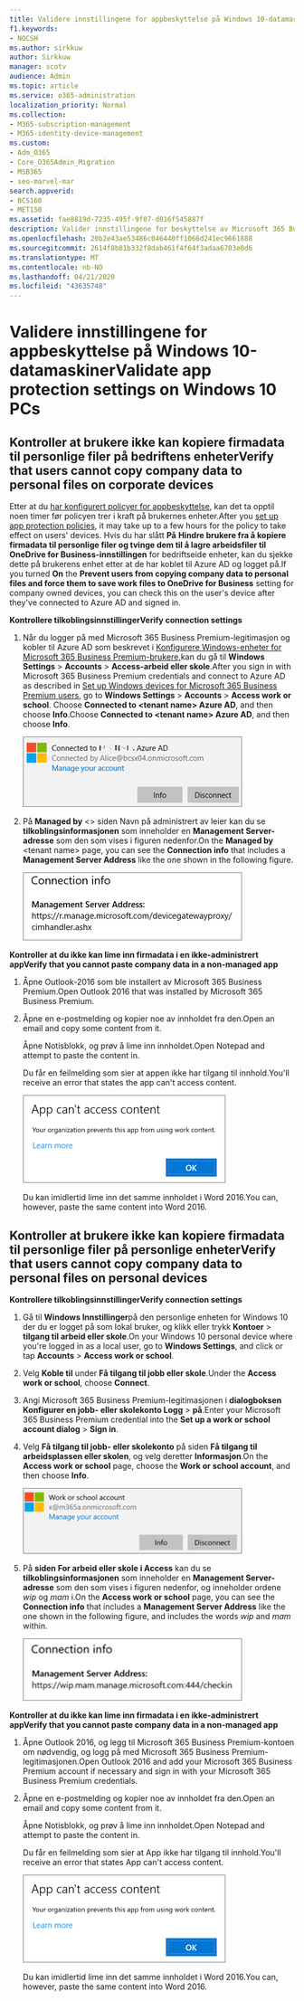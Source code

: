 ```yaml
---
title: Validere innstillingene for appbeskyttelse på Windows 10-datamaskiner
f1.keywords:
- NOCSH
ms.author: sirkkuw
author: Sirkkuw
manager: scotv
audience: Admin
ms.topic: article
ms.service: o365-administration
localization_priority: Normal
ms.collection:
- M365-subscription-management
- M365-identity-device-management
ms.custom:
- Adm_O365
- Core_O365Admin_Migration
- MSB365
- seo-marvel-mar
search.appverid:
- BCS160
- MET150
ms.assetid: fae8819d-7235-495f-9f07-d016f545887f
description: Valider innstillingene for beskyttelse av Microsoft 365 Business Premium-apper på Windows 10-enheter, og kontroller at brukere ikke kan kopiere firmadata til personlige filer eller ikke-administrerte apper.
ms.openlocfilehash: 20b2e43ae53486c046440ff1066d241ec9661888
ms.sourcegitcommit: 2614f8b81b332f8dab461f4f64f3adaa6703e0d6
ms.translationtype: MT
ms.contentlocale: nb-NO
ms.lasthandoff: 04/21/2020
ms.locfileid: "43635748"
---
```

# <a name="validate-app-protection-settings-on-windows-10-pcs"></a><span data-ttu-id="27143-103">Validere innstillingene for appbeskyttelse på Windows 10-datamaskiner</span><span class="sxs-lookup"><span data-stu-id="27143-103">Validate app protection settings on Windows 10 PCs</span></span>

## <a name="verify-that-users-cannot-copy-company-data-to-personal-files-on-corporate-devices"></a><span data-ttu-id="27143-104">Kontroller at brukere ikke kan kopiere firmadata til personlige filer på bedriftens enheter</span><span class="sxs-lookup"><span data-stu-id="27143-104">Verify that users cannot copy company data to personal files on corporate devices</span></span>

<span data-ttu-id="27143-105">Etter at du [har konfigurert policyer for appbeskyttelse](protection-settings-for-windows-10-devices.md), kan det ta opptil noen timer før policyen trer i kraft på brukernes enheter.</span><span class="sxs-lookup"><span data-stu-id="27143-105">After you [set up app protection policies](protection-settings-for-windows-10-devices.md), it may take up to a few hours for the policy to take effect on users' devices.</span></span> <span data-ttu-id="27143-106">Hvis du har slått **På** **Hindre brukere fra å kopiere firmadata til personlige filer og tvinge dem til å lagre arbeidsfiler til OneDrive for Business-innstillingen** for bedriftseide enheter, kan du sjekke dette på brukerens enhet etter at de har koblet til Azure AD og logget på.</span><span class="sxs-lookup"><span data-stu-id="27143-106">If you turned **On** the **Prevent users from copying company data to personal files and force them to save work files to OneDrive for Business** setting for company owned devices, you can check this on the user's device after they've connected to Azure AD and signed in.</span></span> 
  
 <span data-ttu-id="27143-107">**Kontrollere tilkoblingsinnstillinger**</span><span class="sxs-lookup"><span data-stu-id="27143-107">**Verify connection settings**</span></span>
  
1. <span data-ttu-id="27143-108">Når du logger på med Microsoft 365 Business Premium-legitimasjon og kobler til Azure AD som beskrevet i [Konfigurere Windows-enheter for Microsoft 365 Business Premium-brukere,](set-up-windows-devices.md)kan du gå til **Windows Settings** \> **Accounts** \> **Access-arbeid eller skole**.</span><span class="sxs-lookup"><span data-stu-id="27143-108">After you sign in with Microsoft 365 Business Premium credentials and connect to Azure AD as described in [Set up Windows devices for Microsoft 365 Business Premium users](set-up-windows-devices.md), go to **Windows Settings** \> **Accounts** \> **Access work or school**.</span></span> <span data-ttu-id="27143-109">Choose **Connected to \<tenant name\> Azure AD**, and then choose **Info**.</span><span class="sxs-lookup"><span data-stu-id="27143-109">Choose **Connected to \<tenant name\> Azure AD**, and then choose **Info**.</span></span>
    
    ![Click or tap Info on the Connected to Azure AD dialog.](../media/a36ede2b-d1a0-4d4e-8ea7-af39b4b63890.png)
  
2. <span data-ttu-id="27143-111">På **Managed by** \<\> siden Navn på administrert av leier kan du se **tilkoblingsinformasjonen** som inneholder en **Management Server-adresse** som den som vises i figuren nedenfor.</span><span class="sxs-lookup"><span data-stu-id="27143-111">On the **Managed by** \<tenant name\> page, you can see the **Connection info** that includes a **Management Server Address** like the one shown in the following figure.</span></span> 
    
    ![Managed by page shows connection info of the device manager URL.](../media/47515a8e-2d0c-4bea-99f0-6b2545b88a11.png)
  
 <span data-ttu-id="27143-113">**Kontroller at du ikke kan lime inn firmadata i en ikke-administrert app**</span><span class="sxs-lookup"><span data-stu-id="27143-113">**Verify that you cannot paste company data in a non-managed app**</span></span>
  
1. <span data-ttu-id="27143-114">Åpne Outlook-2016 som ble installert av Microsoft 365 Business Premium.</span><span class="sxs-lookup"><span data-stu-id="27143-114">Open Outlook 2016 that was installed by Microsoft 365 Business Premium.</span></span>
    
2. <span data-ttu-id="27143-115">Åpne en e-postmelding og kopier noe av innholdet fra den.</span><span class="sxs-lookup"><span data-stu-id="27143-115">Open an email and copy some content from it.</span></span>
    
    <span data-ttu-id="27143-116">Åpne Notisblokk, og prøv å lime inn innholdet.</span><span class="sxs-lookup"><span data-stu-id="27143-116">Open Notepad and attempt to paste the content in.</span></span>
    
    <span data-ttu-id="27143-117">Du får en feilmelding som sier at appen ikke har tilgang til innhold.</span><span class="sxs-lookup"><span data-stu-id="27143-117">You'll receive an error that states the app can't access content.</span></span>
    
    ![A dialog that states app can't access content when you paste into an unmanaged app.](../media/5e82b154-cf2f-43c8-ae80-b45d8ad80e56.png)
  
    <span data-ttu-id="27143-119">Du kan imidlertid lime inn det samme innholdet i Word 2016.</span><span class="sxs-lookup"><span data-stu-id="27143-119">You can, however, paste the same content into Word 2016.</span></span>
    
## <a name="verify-that-users-cannot-copy-company-data-to-personal-files-on-personal-devices"></a><span data-ttu-id="27143-120">Kontroller at brukere ikke kan kopiere firmadata til personlige filer på personlige enheter</span><span class="sxs-lookup"><span data-stu-id="27143-120">Verify that users cannot copy company data to personal files on personal devices</span></span>

 <span data-ttu-id="27143-121">**Kontrollere tilkoblingsinnstillinger**</span><span class="sxs-lookup"><span data-stu-id="27143-121">**Verify connection settings**</span></span>
  
1. <span data-ttu-id="27143-122">Gå til **Windows Innstillinger**på den personlige enheten for Windows 10 der du er logget på som lokal bruker, og klikk eller trykk **Kontoer** \> **tilgang til arbeid eller skole**.</span><span class="sxs-lookup"><span data-stu-id="27143-122">On your Windows 10 personal device where you're logged in as a local user, go to **Windows Settings**, and click or tap **Accounts** \> **Access work or school**.</span></span>
    
2. <span data-ttu-id="27143-123">Velg **Koble til** under **Få tilgang til jobb eller skole**.</span><span class="sxs-lookup"><span data-stu-id="27143-123">Under the **Access work or school**, choose **Connect**.</span></span>
    
3. <span data-ttu-id="27143-124">Angi Microsoft 365 Business Premium-legitimasjonen i **dialogboksen Konfigurer en jobb- eller skolekonto Logg** \> **på**.</span><span class="sxs-lookup"><span data-stu-id="27143-124">Enter your Microsoft 365 Business Premium credential into the **Set up a work or school account dialog** \> **Sign in**.</span></span>
    
4. <span data-ttu-id="27143-125">Velg **Få tilgang til jobb- eller skolekonto** på siden **Få tilgang til arbeidsplassen eller skolen**, og velg deretter **Informasjon**.</span><span class="sxs-lookup"><span data-stu-id="27143-125">On the **Access work or school** page, choose the **Work or school account**, and then choose **Info**.</span></span>
    
    ![Klikk eller trykk på Informasjon i dialogboksen Jobb- eller skolekonto.](../media/63bd8b32-cb32-4afa-8ce0-6070ac403abc.png)
  
5. <span data-ttu-id="27143-127">På **siden For arbeid eller skole i Access** kan du se **tilkoblingsinformasjonen** som inneholder en **Management Server-adresse** som den som vises i figuren nedenfor, og inneholder ordene *wip* og *mam* i.</span><span class="sxs-lookup"><span data-stu-id="27143-127">On the **Access work or school** page, you can see the **Connection info** that includes a **Management Server Address** like the one shown in the following figure, and includes the words  *wip*  and  *mam*  within.</span></span> 
    
    ![Managed by page shows connection info URL that includes the words mam and wpi.](../media/abd4eaf4-44fa-4538-a3e8-1e0d331dfe1e.png)
  
 <span data-ttu-id="27143-129">**Kontroller at du ikke kan lime inn firmadata i en ikke-administrert app**</span><span class="sxs-lookup"><span data-stu-id="27143-129">**Verify that you cannot paste company data in a non-managed app**</span></span>
  
1. <span data-ttu-id="27143-130">Åpne Outlook 2016, og legg til Microsoft 365 Business Premium-kontoen om nødvendig, og logg på med Microsoft 365 Business Premium-legitimasjonen.</span><span class="sxs-lookup"><span data-stu-id="27143-130">Open Outlook 2016 and add your Microsoft 365 Business Premium account if necessary and sign in with your Microsoft 365 Business Premium credentials.</span></span>
    
2. <span data-ttu-id="27143-131">Åpne en e-postmelding og kopier noe av innholdet fra den.</span><span class="sxs-lookup"><span data-stu-id="27143-131">Open an email and copy some content from it.</span></span>
    
    <span data-ttu-id="27143-132">Åpne Notisblokk, og prøv å lime inn innholdet.</span><span class="sxs-lookup"><span data-stu-id="27143-132">Open Notepad and attempt to paste the content in.</span></span>
    
    <span data-ttu-id="27143-133">Du får en feilmelding som sier at App ikke har tilgang til innhold.</span><span class="sxs-lookup"><span data-stu-id="27143-133">You'll receive an error that states App can't access content.</span></span>
    
    ![A dialog that states app can't access content when you paste into an unmanaged app.](../media/5e82b154-cf2f-43c8-ae80-b45d8ad80e56.png)
  
    <span data-ttu-id="27143-135">Du kan imidlertid lime inn det samme innholdet i Word 2016.</span><span class="sxs-lookup"><span data-stu-id="27143-135">You can, however, paste the same content into Word 2016.</span></span>
    

